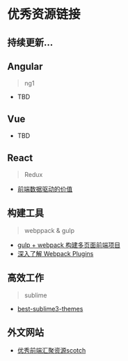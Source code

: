 # 优秀资源链接
## 持续更新...

## Angular
> ng1
- TBD

## Vue
- TBD

## React
> Redux
- [前端数据驱动的价值](http://web.jobbole.com/85394/)

## 构建工具
> webppack & gulp
- [gulp + webpack 构建多页面前端项目](https://segmentfault.com/a/1190000003969465)
- [深入了解 Webpack Plugins](http://rhadow.github.io/2015/05/30/webpack-loaders-and-plugins/)


## 高效工作
> sublime
- [best-sublime3-themes](https://scotch.io/bar-talk/the-best-sublime-text-3-themes-of-2014)

## 外文网站
- [优秀前端汇聚资源scotch](https://scotch.io)
